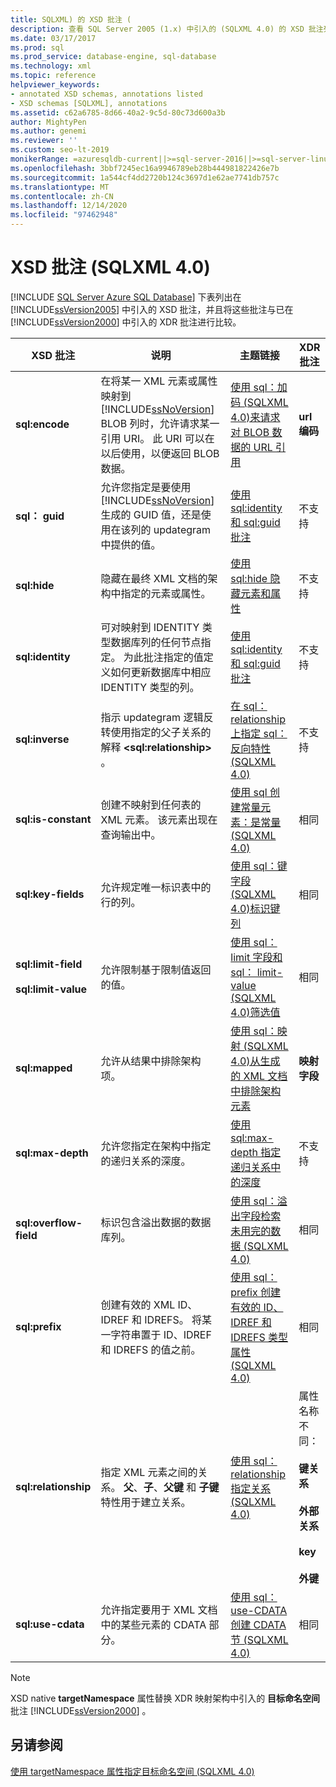 ```yaml
---
title: SQLXML) 的 XSD 批注 (
description: 查看 SQL Server 2005 (1.x) 中引入的 (SQLXML 4.0) 的 XSD 批注列表，并对 SQL Server 2000 (3.x) 中引入的 XDR 批注进行比较。
ms.date: 03/17/2017
ms.prod: sql
ms.prod_service: database-engine, sql-database
ms.technology: xml
ms.topic: reference
helpviewer_keywords:
- annotated XSD schemas, annotations listed
- XSD schemas [SQLXML], annotations
ms.assetid: c62a6785-8d66-40a2-9c5d-80c73d600a3b
author: MightyPen
ms.author: genemi
ms.reviewer: ''
ms.custom: seo-lt-2019
monikerRange: =azuresqldb-current||>=sql-server-2016||>=sql-server-linux-2017||=azuresqldb-mi-current
ms.openlocfilehash: 3bbf7245ec16a9946789eb28b444981822426e7b
ms.sourcegitcommit: 1a544cf4dd2720b124c3697d1e62ae7741db757c
ms.translationtype: MT
ms.contentlocale: zh-CN
ms.lasthandoff: 12/14/2020
ms.locfileid: "97462948"
---
```

# <a name="xsd-annotations-sqlxml-40"></a>XSD 批注 (SQLXML 4.0)
[!INCLUDE [SQL Server Azure SQL Database](../../includes/applies-to-version/sql-asdb.md)]
  下表列出在 [!INCLUDE[ssVersion2005](../../includes/ssversion2005-md.md)] 中引入的 XSD 批注，并且将这些批注与已在 [!INCLUDE[ssVersion2000](../../includes/ssversion2000-md.md)] 中引入的 XDR 批注进行比较。  
  
|XSD 批注|说明|主题链接|XDR 批注|  
|--------------------|-----------------|----------------|--------------------|  
|**sql:encode**|在将某一 XML 元素或属性映射到 [!INCLUDE[ssNoVersion](../../includes/ssnoversion-md.md)] BLOB 列时，允许请求某一引用 URI。 此 URI 可以在以后使用，以便返回 BLOB 数据。|[使用 sql：加码 &#40;SQLXML 4.0&#41;来请求对 BLOB 数据的 URL 引用 ](../../relational-databases/sqlxml-annotated-xsd-schemas-using/requesting-url-references-to-blob-data-using-sql-encode-sqlxml-4-0.md)|**url 编码**|  
|**sql： guid**|允许您指定是要使用 [!INCLUDE[ssNoVersion](../../includes/ssnoversion-md.md)] 生成的 GUID 值，还是使用在该列的 updategram 中提供的值。|[使用 sql:identity 和 sql:guid 批注](../../relational-databases/sqlxml-annotated-xsd-schemas-using/using-the-sql-identity-and-sql-guid-annotations.md)|不支持|  
|**sql:hide**|隐藏在最终 XML 文档的架构中指定的元素或属性。|[使用 sql:hide 隐藏元素和属性](../../relational-databases/sqlxml-annotated-xsd-schemas-using/hiding-elements-and-attributes-by-using-sql-hide.md)|不支持|  
|**sql:identity**|可对映射到 IDENTITY 类型数据库列的任何节点指定。 为此批注指定的值定义如何更新数据库中相应 IDENTITY 类型的列。|[使用 sql:identity 和 sql:guid 批注](../../relational-databases/sqlxml-annotated-xsd-schemas-using/using-the-sql-identity-and-sql-guid-annotations.md)|不支持|  
|**sql:inverse**|指示 updategram 逻辑反转使用指定的父子关系的解释 **\<sql:relationship>** 。|[在 sql： relationship 上指定 sql：反向特性 &#40;SQLXML 4.0&#41;](../../relational-databases/sqlxml-annotated-xsd-schemas-using/specifying-the-sql-inverse-attribute-on-sql-relationship-sqlxml-4-0.md)|不支持|  
|**sql:is-constant**|创建不映射到任何表的 XML 元素。 该元素出现在查询输出中。|[使用 sql 创建常量元素：是常量 &#40;SQLXML 4.0&#41;](../../relational-databases/sqlxml-annotated-xsd-schemas-using/creating-constant-elements-using-sql-is-constant-sqlxml-4-0.md)|相同|  
|**sql:key-fields**|允许规定唯一标识表中的行的列。|[使用 sql：键字段 &#40;SQLXML 4.0&#41;标识键列 ](../../relational-databases/sqlxml-annotated-xsd-schemas-using/identifying-key-columns-using-sql-key-fields-sqlxml-4-0.md)|相同|  
|**sql:limit-field**<br /><br /> **sql:limit-value**|允许限制基于限制值返回的值。|[使用 sql： limit 字段和 sql： limit-value &#40;SQLXML 4.0&#41;筛选值 ](../../relational-databases/sqlxml-annotated-xsd-schemas-using/filtering-values-using-sql-limit-field-and-sql-limit-value-sqlxml-4-0.md)|相同|  
|**sql:mapped**|允许从结果中排除架构项。|[使用 sql：映射 &#40;SQLXML 4.0&#41;从生成的 XML 文档中排除架构元素 ](../../relational-databases/sqlxml-annotated-xsd-schemas-using/excluding-schema-elements-from-the-xml-document-using-sql-mapped.md)|**映射字段**|  
|**sql:max-depth**|允许您指定在架构中指定的递归关系的深度。|[使用 sql:max-depth 指定递归关系中的深度](../../relational-databases/sqlxml-annotated-xsd-schemas-using/specifying-depth-in-recursive-relationships-by-using-sql-max-depth.md)|不支持|  
|**sql:overflow-field**|标识包含溢出数据的数据库列。|[使用 sql：溢出字段检索未用完的数据 &#40;SQLXML 4.0&#41;](../../relational-databases/sqlxml-annotated-xsd-schemas-using/retrieving-unconsumed-data-using-the-sql-overflow-field-sqlxml-4-0.md)|相同|  
|**sql:prefix**|创建有效的 XML ID、IDREF 和 IDREFS。 将某一字符串置于 ID、IDREF 和 IDREFS 的值之前。|[使用 sql： prefix 创建有效的 ID、IDREF 和 IDREFS 类型属性 &#40;SQLXML 4.0&#41;](../../relational-databases/sqlxml-annotated-xsd-schemas-using/creating-valid-id-idref-and-idrefs-type-attributes-using-sql-prefix-sqlxml-4-0.md)|相同|  
|**sql:relationship**|指定 XML 元素之间的关系。 **父**、**子**、**父键** 和 **子键** 特性用于建立关系。|[使用 sql： relationship 指定关系 &#40;SQLXML 4.0&#41;](../../relational-databases/sqlxml-annotated-xsd-schemas-using/specifying-relationships-using-sql-relationship-sqlxml-4-0.md)|属性名称不同：<br /><br /> **键关系**<br /><br /> **外部关系**<br /><br /> **key**<br /><br /> **外键**|  
|**sql:use-cdata**|允许指定要用于 XML 文档中的某些元素的 CDATA 部分。|[使用 sql： use-CDATA 创建 CDATA 节 &#40;SQLXML 4.0&#41;](../../relational-databases/sqlxml-annotated-xsd-schemas-using/creating-cdata-sections-using-sql-use-cdata-sqlxml-4-0.md)|相同|  
  
> [!NOTE]  
>  XSD native **targetNamespace** 属性替换 XDR 映射架构中引入的 **目标命名空间** 批注 [!INCLUDE[ssVersion2000](../../includes/ssversion2000-md.md)] 。  
  
## <a name="see-also"></a>另请参阅  
 [使用 targetNamespace 属性指定目标命名空间 &#40;SQLXML 4.0&#41;](../../relational-databases/sqlxml-annotated-xsd-schemas-using/specifying-a-target-namespace-using-the-targetnamespace-attribute-sqlxml-4-0.md)  
  
  
